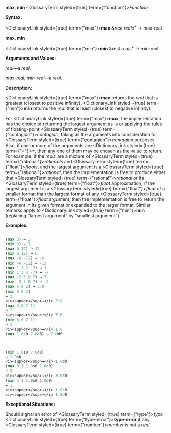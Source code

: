**max, min** <GlossaryTerm styled={true} term={"function"}><i>Function</i></GlossaryTerm> 



**Syntax:** 



<DictionaryLink styled={true} term={"max"}><b>max</b></DictionaryLink> &amp;rest *reals*<sup>+</sup> → max-real 







 



 



**max, min** 



<DictionaryLink styled={true} term={"min"}><b>min</b></DictionaryLink> &amp;rest *reals*<sup>+</sup> → min-real 



**Arguments and Values:** 



*real*—a *real*. 



*max-real*, *min-real*—a *real*. 



**Description:** 



<DictionaryLink styled={true} term={"max"}><b>max</b></DictionaryLink> returns the *real* that is greatest (closest to positive infinity). <DictionaryLink styled={true} term={"min"}><b>min</b></DictionaryLink> returns the *real* that is least (closest to negative infinity). 



For <DictionaryLink styled={true} term={"max"}><b>max</b></DictionaryLink>, the implementation has the choice of returning the largest argument as is or applying the rules of floating-point <GlossaryTerm styled={true} term={"contagion"}><i>contagion</i></GlossaryTerm>, taking all the arguments into consideration for <GlossaryTerm styled={true} term={"contagion"}><i>contagion</i></GlossaryTerm> purposes. Also, if one or more of the arguments are <DictionaryLink styled={true} term={"="}><b>=</b></DictionaryLink>, then any one of them may be chosen as the value to return. For example, if the *reals* are a mixture of <GlossaryTerm styled={true} term={"rational"}><i>rationals</i></GlossaryTerm> and <GlossaryTerm styled={true} term={"float"}><i>floats</i></GlossaryTerm>, and the largest argument is a <GlossaryTerm styled={true} term={"rational"}><i>rational</i></GlossaryTerm>, then the implementation is free to produce either that <GlossaryTerm styled={true} term={"rational"}><i>rational</i></GlossaryTerm> or its <GlossaryTerm styled={true} term={"float"}><i>float</i></GlossaryTerm> approximation; if the largest argument is a <GlossaryTerm styled={true} term={"float"}><i>float</i></GlossaryTerm> of a smaller format than the largest format of any <GlossaryTerm styled={true} term={"float"}><i>float</i></GlossaryTerm> argument, then the implementation is free to return the argument in its given format or expanded to the larger format. Similar remarks apply to <DictionaryLink styled={true} term={"min"}><b>min</b></DictionaryLink> (replacing “largest argument” by “smallest argument”). 



**Examples:**
```lisp

(max 3) → 3 
(min 3) → 3 
(max 6 12) → 12 
(min 6 12) → 6 
(max -6 -12) → -6 
(min -6 -12) → -12 
(max 1 3 2 -7) → 3 
(min 1 3 2 -7) → -7 
(max -2 3 0 7) → 7 
(min -2 3 0 7) → -2 
(max 5.0 2) → 5.0 
(min 5.0 2) 
→ 2 
<i><sup>or</sup>→</i> 2.0 
(max 3.0 7 1) 
→ 7 
<i><sup>or</sup>→</i> 7.0 
(min 3.0 7 1) 
→ 1 
<i><sup>or</sup>→</i> 1.0 
(max 1.0s0 7.0d0) → 7.0d0 



(min 1.0s0 7.0d0) 
→ 1.0s0 
<i><sup>or</sup>→</i> 1.0d0 
(max 3 1 1.0s0 1.0d0) 
→ 3 
<i><sup>or</sup>→</i> 3.0d0 
(min 3 1 1.0s0 1.0d0) 
→ 1 
<i><sup>or</sup>→</i> 1.0s0 
<i><sup>or</sup>→</i> 1.0d0 

```
**Exceptional Situations:** 



Should signal an error of <GlossaryTerm styled={true} term={"type"}><i>type</i></GlossaryTerm> <DictionaryLink styled={true} term={"type-error"}><b>type-error</b></DictionaryLink> if any <GlossaryTerm styled={true} term={"number"}><i>number</i></GlossaryTerm> is not a *real*. 



